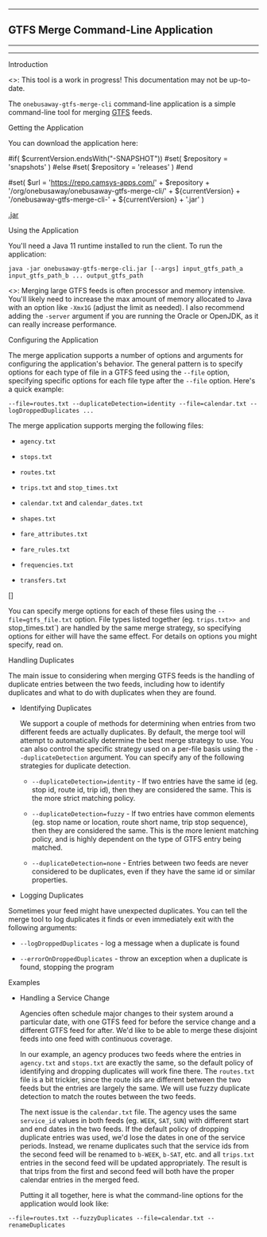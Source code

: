  ------
GTFS Merge Command-Line Application
 ------
 ------
 ------

Introduction

  <<NOTE>>: This tool is a work in progress!  This documentation may not be up-to-date.

  The `onebusaway-gtfs-merge-cli` command-line application is a simple command-line tool for merging
[GTFS](https://developers.google.com/transit/gtfs) feeds. 

Getting the Application

  You can download the application here:

#if( $currentVersion.endsWith("-SNAPSHOT"))
  #set( $repository = 'snapshots' )
#else
  #set( $repository = 'releases' )
#end

#set( $url = 'https://repo.camsys-apps.com/' + $repository + '/org/onebusaway/onebusaway-gtfs-merge-cli/' + ${currentVersion} + '/onebusaway-gtfs-merge-cli-' + ${currentVersion} + '.jar' )
  
  [.jar](${url}}onebusaway-gtfs-merge-cli-${currentVersion)
  
Using the Application

  You'll need a Java 11 runtime installed to run the client.  To run the application:

```
java -jar onebusaway-gtfs-merge-cli.jar [--args] input_gtfs_path_a input_gtfs_path_b ... output_gtfs_path
```

  <<Note>>: Merging large GTFS feeds is often processor and memory intensive.  You'll likely need to increase the
max amount of memory allocated to Java with an option like `-Xmx1G` (adjust the limit as needed).  I also recommend
adding the `-server` argument if you are running the Oracle or OpenJDK, as it can really increase performance. 

Configuring the Application

  The merge application supports a number of options and arguments for configuring the application's behavior.  The
general pattern is to specify options for each type of file in a GTFS feed using the `--file` option, specifying
specific options for each file type after the `--file` option.  Here's a quick example:

```
--file=routes.txt --duplicateDetection=identity --file=calendar.txt --logDroppedDuplicates ...
```

  The merge application supports merging the following files:

  * `agency.txt`
  
  * `stops.txt`
  
  * `routes.txt`
  
  * `trips.txt` and `stop_times.txt`
  
  * `calendar.txt` and `calendar_dates.txt` 
  
  * `shapes.txt`
  
  * `fare_attributes.txt`
  
  * `fare_rules.txt`
  
  * `frequencies.txt`

  * `transfers.txt`
 
  []
   
  You can specify merge options for each of these files using the `--file=gtfs_file.txt` option.  File types listed
together (eg. `trips.txt>> and `stop_times.txt`) are handled by the same merge strategy, so specifying options for
either will have the same effect.  For details on options you might specify, read on.

Handling Duplicates

  The main issue to considering when merging GTFS feeds is the handling of duplicate entries between the two feeds,
including how to identify duplicates and what to do with duplicates when they are found.

* Identifying Duplicates

  We support a couple of methods for determining when entries from two different feeds are actually duplicates.  By default,
the merge tool will attempt to automatically determine the best merge strategy to use.  You can also control the specific
strategy used on a per-file basis using the `--duplicateDetection` argument.  You can specify any of the following
strategies for duplicate detection.
  
  * `--duplicateDetection=identity` - If two entries have the same id (eg. stop id, route id, trip id), then they are
    considered the same.  This is the more strict matching policy.
  
  * `--duplicateDetection=fuzzy` - If two entries have common elements (eg. stop name or location, route short name,
    trip stop sequence), then they are considered the same.  This is the more lenient matching policy, and is highly
    dependent on the type of GTFS entry being matched.
    
  * `--duplicateDetection=none` - Entries between two feeds are never considered to be duplicates, even if they have
    the same id or similar properties.

* Logging Duplicates

 Sometimes your feed might have unexpected duplicates.  You can tell the merge tool to log duplicates it finds or even
immediately exit with the following arguments:

  * `--logDroppedDuplicates` - log a message when a duplicate is found
  
  * `--errorOnDroppedDuplicates` - throw an exception when a duplicate is found, stopping the program
     
Examples

* Handling a Service Change

  Agencies often schedule major changes to their system around a particular date, with one GTFS feed for before the
service change and a different GTFS feed for after.  We'd like to be able to merge these disjoint feeds into one
feed with continuous coverage.

  In our example, an agency produces two feeds where the entries in `agency.txt` and `stops.txt` are exactly
the same, so the default policy of identifying and dropping duplicates will work fine there.  The `routes.txt` file
is a bit trickier, since the route ids are different between the two feeds but the entries are largely the same.  We
will use fuzzy duplicate detection to match the routes between the two feeds.

  The next issue is the `calendar.txt` file.  The agency uses the same `service_id` values in both feeds
(eg. `WEEK`, `SAT`, `SUN`) with different start and end dates in the two feeds.  If the default policy of
dropping duplicate entries was used, we'd lose the dates in one of the service periods.  Instead, we rename duplicates
such that the service ids from the second feed will be renamed to `b-WEEK`, `b-SAT`, etc. and all
`trips.txt` entries in the second feed will be updated appropriately.  The result is that trips from the first
and second feed will both have the proper calendar entries in the merged feed.

  Putting it all together, here is what the command-line options for the application would look like:

```
--file=routes.txt --fuzzyDuplicates --file=calendar.txt --renameDuplicates
```     